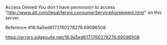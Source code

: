 Access Denied
You don't have permission to access "http://www.att.com/legal/terms.consumerServiceAgreement.html" on this server.

Reference #18.9a5ed617.1760278276.69096508

https://errors.edgesuite.net/18.9a5ed617.1760278276.69096508